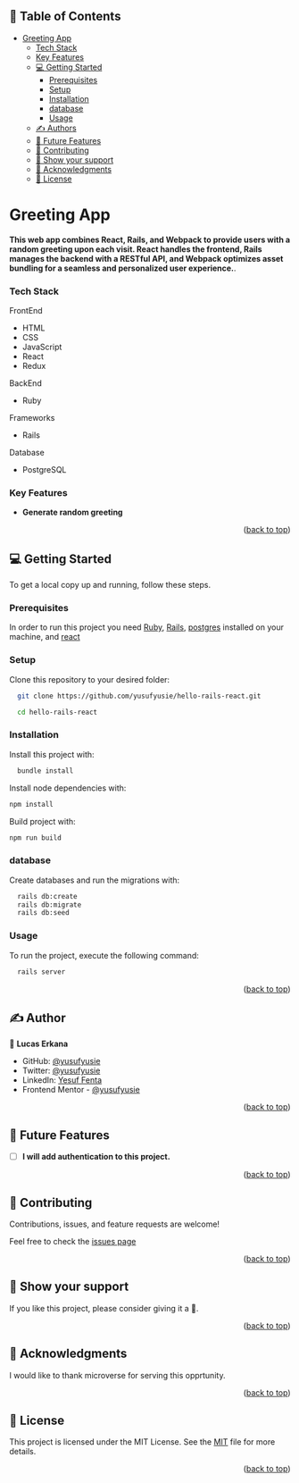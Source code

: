 <a name="readme-top"></a>

## 📗 Table of Contents

- [Greeting App ](#greeting-app-)
    - [Tech Stack ](#tech-stack-)
    - [Key Features ](#key-features-)
  - [💻 Getting Started ](#-getting-started-)
    - [Prerequisites ](#prerequisites-)
    - [Setup ](#setup-)
    - [Installation ](#installation-)
    - [database ](#database-)
    - [Usage ](#usage-)
  - [✍️ Authors ](#️-authors-)
  - [🔭 Future Features ](#-future-features-)
  - [🤝 Contributing ](#-contributing-)
  - [💖 Show your support ](#-show-your-support-)
  - [🙏 Acknowledgments ](#-acknowledgments-)
  - [📝  License ](#--license-)


# Greeting App <a name="about-project"></a>

**This web app combines React, Rails, and Webpack to provide users with a random greeting upon each visit. React handles the frontend, Rails manages the backend with a RESTful API, and Webpack optimizes asset bundling for a seamless and personalized user experience.**.<a name="built-with"></a>

### Tech Stack <a name="tech-stack"></a>

<summary>FrontEnd</summary>
  <ul>
    <li>HTML</li>
    <li>CSS</li>
    <li>JavaScript</li>
    <li>React</li>
    <li>Redux</li>
  </ul>

<summary>BackEnd</summary>
<ul>
  <li>Ruby</li>
</ul>

<summary>Frameworks</summary>
<ul>
  <li>Rails</li>
</ul>

<summary>Database</summary>
<ul>
  <li>PostgreSQL</li>
</ul>

### Key Features <a name="key-features"></a>

- **Generate random greeting**
  
<p align="right">(<a href="#readme-top">back to top</a>)</p>


## 💻 Getting Started <a name="getting-started"></a>

To get a local copy up and running, follow these steps.

### Prerequisites <a name="prerequisites"></a>

In order to run this project you need [Ruby](https://www.ruby-lang.org/en/), [Rails](https://rubyonrails.org/), [postgres](https://www.postgresql.org/) installed on your machine, and [react](https://react.dev/)


### Setup <a name="setup"></a>

Clone this repository to your desired folder:

```sh
  git clone https://github.com/yusufyusie/hello-rails-react.git
```

```sh
  cd hello-rails-react
```


### Installation <a name="installation"></a>

Install this project with:

```sh
  bundle install
```

Install node dependencies with:

```sh
npm install
```

Build project with:

```sh
npm run build
```

### database <a name="usage"></a>

Create databases and run the migrations with:

```sh
  rails db:create
  rails db:migrate
  rails db:seed
```

### Usage <a name="usage"></a>

To run the project, execute the following command:

```sh
  rails server
```

<p align="right">(<a href="#readme-top">back to top</a>)</p>


## ✍️ Author <a name="authors"></a>

👤 **Lucas Erkana**

- GitHub: [@yusufyusie](https://github.com/yusufyusie)
- Twitter: [@yusufyusie](https://twitter.com/@yusufyusiee)
- LinkedIn: [Yesuf Fenta](https://www.linkedin.com/in/yusufyusie/)
- Frontend Mentor - [@yusufyusie](https://www.frontendmentor.io/profile/yusufyusie)


<p align="right">(<a href="#readme-top">back to top</a>)</p>


## 🔭 Future Features <a name="future-features"></a>

- [ ] **I will add authentication to this project.**

<p align="right">(<a href="#readme-top">back to top</a>)</p>


## 🤝 Contributing <a name="contributing"></a>

Contributions, issues, and feature requests are welcome!

Feel free to check the [issues page](../../issues/)

<p align="right">(<a href="#readme-top">back to top</a>)</p>


## 💖 Show your support <a name="support"></a>

If you like this project, please consider giving it a 🌟.

<p align="right">(<a href="#readme-top">back to top</a>)</p>


## 🙏 Acknowledgments <a name="acknowledgements"></a>

I would like to thank microverse for serving this opprtunity.


<p align="right">(<a href="#readme-top">back to top</a>)</p>


## 📝  License <a name="license"></a>

This project is licensed under the MIT License. See the [MIT](./LICENSE) file for more details.

<p align="right">(<a href="#readme-top">back to top</a>)</p>
